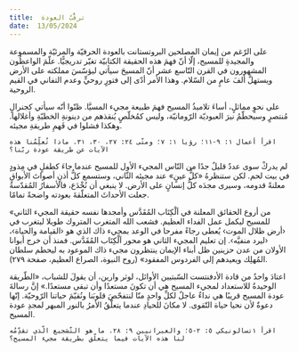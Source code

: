 ```yaml
---
title:  ترقُّبُ العودة
date:  13/05/2024
---
```


على الرّغم من إيمان المصلحين البروتستانت بالعودة الحرفيّة والمرئيّة والمسموعة والمجيدةِ للمسيح، إلّا أنّ فهمَ هذه الحقيقة الكتابيّة تغيّر تدريجيًّا. علّمَ الواعظُون المشهورون في القرن التّاسع عشر أنّ المسيحَ سيأتي ليؤسّسَ مملكته على الأرض ويستهلَّ ألفَ عامٍ من السّلام. وهذا الأمر أدّى إلى فتورٍ روحيٍّ وعدم التفاني في القيم الروحية.

على نحوٍ مماثلٍ، أساءَ تلاميذُ المسيح فهمَ طبيعة مجيء المسيَّا. ظنّوا أنّه سيأتي كجنرالٍ مُنتصرٍ وسيحطّمُ نيرَ العبوديّة الرّومانيّة، وليس كمُخلّصٍ يُنقذهم من دينونةِ الخطيّةِ وأغلالها. وهكذا فشلوا في فَهمِ طريقةِ مجيئه.

`اقرأ أعمال ١: ٩-١١؛ رؤيا ١: ٧؛ ومتّى ٢٤: ٢٧، ٣٠، ٣١. ماذا تُعلِّمُنا هذه الآيات عن طريقة عودة ربّنا؟`

لم يدركْ سوى عددٌ قليلٌ جدًا من النّاس المجيء الأول للمسيح عندما جاءَ كطفلٍ في مِذودٍ في بيت لحم. لكن ستنظرهُ «كلُّ عينٍ» عند مجيئه الثّاني، وستسمع كلُّ أذنٍ أصواتَ الأبواقِ معلنةً قدومه، وسيرى مجدَه كلُّ إنسانٍ على الأرض. لا ينبغي أن نُخْدَع، فالأسفارُ المُقدّسةُ جعلت الأحداثَ المتعلّقةَ بعودته واضحةً تمامًا.

«من أروع الحقائق المعلنة في اَلْكِتَاب المُقَدَّس وأمجدها نفسه حقيقة المجيء الثاني للمسيح ليكمل عمل الفداء العظيم. فشعب الله المتغرب المتروك طويلا ليتغرب في ‹أرض ظلال الموت› يُعطى رجاءً مفرحا في الوعد بمجيء ذاك الذي هو ‹القيامة والحياة›، ‹ليرد منفيَّه›. إن تعليم المجيء الثاني هو محور اَلْكِتَاب المُقَدَّس. فمنذ أن خرج أبوانا الأولان من عدن حزينين ظل أبناء الإيمان ينتظرون مجيء ذاك الموعود به ليحطم سلطان المُهلِك ويعيدهم إلى الفردوس المفقود» (روح النبوة، الصراع العظيم، صفحة ٢٧٩).

اعتادَ واحدٌ من قادة الأدفنتست السّبتيين الأوائل، لوثر وارين، أن يقولَ للشباب، «الطّريقة الوحيدةُ للاستعداد لمجيء المسيح هي أن تكونَ مستعدًا وأن تبقى مستعدًا.»  إنَّ رسالةَ عودة المسيح قريبًا هي نداءٌ عاجلٌ لكلِّ واحدٍ منّا لنتفحّصَ قلوبَنا ونُقيّمَ حياتنا الرّوحيّة. إنّها دعوةٌ لأن نحيا حياة التّقوى. لا مكانَ للحيادِ عندما يتعلّقُ الأمرُ بالنور المبهر لمجدِ عودة المسيح.

`اقرأ ١تسالونيكي ٥: ٢-٥؛ والعبرانيين ٩: ٢٨. ما هو التّشجيع الّذي تقدِّمُه لنا هذه الآيات فيما يتعلّق بطريقة مجيء المسيح؟`